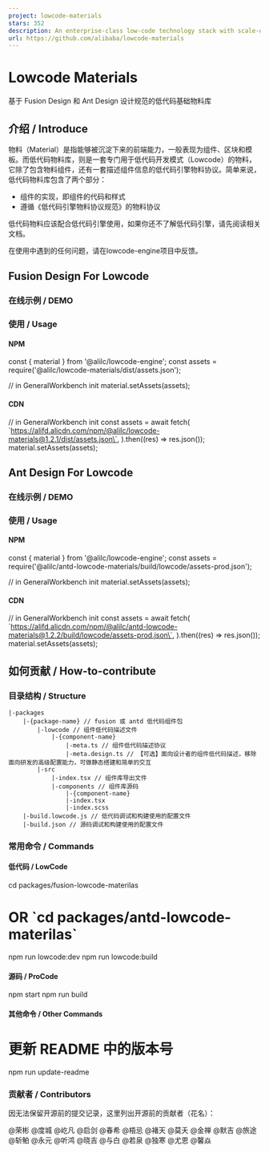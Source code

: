 ```yaml
---
project: lowcode-materials
stars: 352
description: An enterprise-class low-code technology stack with scale-out design / 一套面向扩展设计的企业级低代码技术体系
url: https://github.com/alibaba/lowcode-materials
---
```


Lowcode Materials
=================

基于 Fusion Design 和 Ant Design 设计规范的低代码基础物料库

介绍 / Introduce
--------------

物料（Material）是指能够被沉淀下来的前端能力，一般表现为组件、区块和模板。而低代码物料库，则是一套专门用于低代码开发模式（Lowcode）的物料，它除了包含物料组件，还有一套描述组件信息的低代码引擎物料协议。简单来说，低代码物料库包含了两个部分：

-   组件的实现，即组件的代码和样式
-   遵循《低代码引擎物料协议规范》的物料协议

低代码物料应该配合低代码引擎使用，如果你还不了解低代码引擎，请先阅读相关文档。

在使用中遇到的任何问题，请在lowcode-engine项目中反馈。

Fusion Design For Lowcode
-------------------------

### 在线示例 / DEMO

### 使用 / Usage

#### NPM

const { material } from '@alilc/lowcode-engine';
const assets \= require('@alilc/lowcode-materials/dist/assets.json');

// in GeneralWorkbench init
material.setAssets(assets);

#### CDN

// in GeneralWorkbench init
const assets \= await fetch(
  \`https://alifd.alicdn.com/npm/@alilc/lowcode-materials@1.2.1/dist/assets.json\`,
).then((res) \=> res.json());
material.setAssets(assets);

Ant Design For Lowcode
----------------------

### 在线示例 / DEMO

### 使用 / Usage

#### NPM

const { material } from '@alilc/lowcode-engine';
const assets \= require('@alilc/antd-lowcode-materials/build/lowcode/assets-prod.json');

// in GeneralWorkbench init
material.setAssets(assets);

#### CDN

// in GeneralWorkbench init
const assets \= await fetch(
  \`https://alifd.alicdn.com/npm/@alilc/antd-lowcode-materials@1.2.2/build/lowcode/assets-prod.json\`,
).then((res) \=> res.json());
material.setAssets(assets);

如何贡献 / How-to-contribute
------------------------

### 目录结构 / Structure

```
|-packages
    |-{package-name} // fusion 或 antd 低代码组件包
        |-lowcode // 组件低代码描述文件
            |-{component-name}
                |-meta.ts // 组件低代码描述协议
                |-meta.design.ts // 【可选】面向设计者的组件低代码描述，移除面向研发的高级配置能力，可做静态搭建和简单的交互
        |-src
            |-index.tsx // 组件库导出文件
            |-components // 组件库源码
                |-{component-name}
                |-index.tsx
                |-index.scss
    |-build.lowcode.js // 低代码调试和构建使用的配置文件
    |-build.json // 源码调试和构建使用的配置文件
```

### 常用命令 / Commands

#### 低代码 / LowCode

cd packages/fusion-lowcode-materilas
# OR \`cd packages/antd-lowcode-materilas\`
npm run lowcode:dev
npm run lowcode:build

#### 源码 / ProCode

npm start
npm run build

#### 其他命令 / Other Commands

# 更新 README 中的版本号
npm run update-readme

### 贡献者 / Contributors

因无法保留开源前的提交记录，这里列出开源前的贡献者（花名）：

@荣彬 @度城 @屹凡 @启剑 @春希 @梧忌 @褚天 @莫夭 @金禅 @默吉 @旅途 @斩鲌 @永元 @听鸿 @晓吉 @与白 @若泉 @独寒 @尤恩 @馨焱
